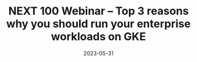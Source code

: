 ---
category:
- .nan
date: 2023-05-31
keyword_suggestion: html code
post_inspiration: https://sreeninet.wordpress.com/2018/09/20/next-100-webinar-top-3-reasons-why-you-should-run-your-enterprise-workloads-on-gke/
silot_terms: app development
title: NEXT 100 Webinar – Top 3 reasons why you should run your enterprise workloads
  on GKE
---